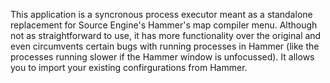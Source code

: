 This application is a syncronous process executor meant as a standalone replacement for Source Engine's Hammer's map compiler menu.
Although not as straightforward to use, it has more functionality over the original and even circumvents certain bugs with running
processes in Hammer (like the processes running slower if the Hammer window is unfocussed). It allows you to import your existing
confirgurations from Hammer.
